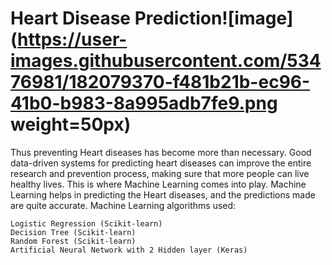 # Heart Disease Prediction![image](https://user-images.githubusercontent.com/53476981/182079370-f481b21b-ec96-41b0-b983-8a995adb7fe9.png weight=50px)


Thus preventing Heart diseases has become more than necessary. Good data-driven systems for predicting heart diseases can improve the entire research and prevention process, making sure that more people can live healthy lives. This is where Machine Learning comes into play. Machine Learning helps in predicting the Heart diseases, and the predictions made are quite accurate.
 Machine Learning algorithms used:

    Logistic Regression (Scikit-learn)
    Decision Tree (Scikit-learn)
    Random Forest (Scikit-learn)
    Artificial Neural Network with 2 Hidden layer (Keras)
